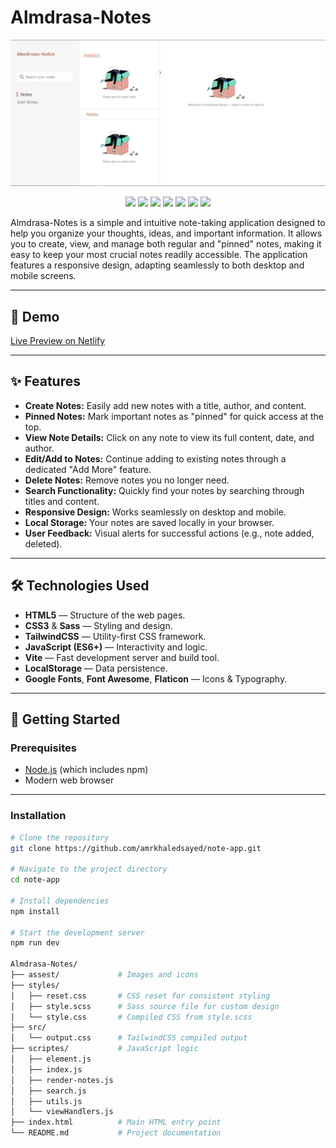# Almdrasa-Notes

![Poster](./assest/poster.jpeg)

<p align="center">
  <img src="https://img.shields.io/badge/HTML5-E34F26?logo=html5&logoColor=white&style=for-the-badge" />
  <img src="https://img.shields.io/badge/CSS3-1572B6?logo=css3&logoColor=white&style=for-the-badge" />
  <img src="https://img.shields.io/badge/Sass-CC6699?logo=sass&logoColor=white&style=for-the-badge" />
  <img src="https://img.shields.io/badge/TailwindCSS-v4.0-38BDF8?logo=tailwindcss&logoColor=white&style=for-the-badge" />
  <img src="https://img.shields.io/badge/JavaScript-F7DF1E?logo=javascript&logoColor=black&style=for-the-badge" />
  <img src="https://img.shields.io/badge/Vite-646CFF?logo=vite&logoColor=white&style=for-the-badge" />
  <img src="https://img.shields.io/badge/LocalStorage-Enabled-4CAF50?style=for-the-badge" />
</p>

Almdrasa-Notes is a simple and intuitive note-taking application designed to help you organize your thoughts, ideas, and important information. It allows you to create, view, and manage both regular and "pinned" notes, making it easy to keep your most crucial notes readily accessible. The application features a responsive design, adapting seamlessly to both desktop and mobile screens.

---

## 🚀 Demo

[Live Preview on Netlify](https://almadrasa-note1.netlify.app/)

---

## ✨ Features

- **Create Notes:** Easily add new notes with a title, author, and content.
- **Pinned Notes:** Mark important notes as "pinned" for quick access at the top.
- **View Note Details:** Click on any note to view its full content, date, and author.
- **Edit/Add to Notes:** Continue adding to existing notes through a dedicated "Add More" feature.
- **Delete Notes:** Remove notes you no longer need.
- **Search Functionality:** Quickly find your notes by searching through titles and content.
- **Responsive Design:** Works seamlessly on desktop and mobile.
- **Local Storage:** Your notes are saved locally in your browser.
- **User Feedback:** Visual alerts for successful actions (e.g., note added, deleted).

---

## 🛠️ Technologies Used

- **HTML5** — Structure of the web pages.
- **CSS3** & **Sass** — Styling and design.
- **TailwindCSS** — Utility-first CSS framework.
- **JavaScript (ES6+)** — Interactivity and logic.
- **Vite** — Fast development server and build tool.
- **LocalStorage** — Data persistence.
- **Google Fonts**, **Font Awesome**, **Flaticon** — Icons & Typography.

---

## 🏁 Getting Started

### Prerequisites

- [Node.js](https://nodejs.org/) (which includes npm)
- Modern web browser

---

### Installation

```bash
# Clone the repository
git clone https://github.com/amrkhaledsayed/note-app.git

# Navigate to the project directory
cd note-app

# Install dependencies
npm install

# Start the development server
npm run dev

Almdrasa-Notes/
├── assest/             # Images and icons
├── styles/
│   ├── reset.css       # CSS reset for consistent styling
│   ├── style.scss      # Sass source file for custom design
│   └── style.css       # Compiled CSS from style.scss
├── src/
│   └── output.css      # TailwindCSS compiled output
├── scriptes/           # JavaScript logic
│   ├── element.js
│   ├── index.js
│   ├── render-notes.js
│   ├── search.js
│   ├── utils.js
│   └── viewHandlers.js
├── index.html          # Main HTML entry point
└── README.md           # Project documentation
